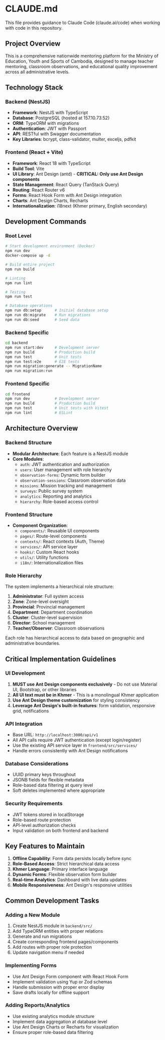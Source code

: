 # CLAUDE.md

This file provides guidance to Claude Code (claude.ai/code) when working with code in this repository.

## Project Overview

This is a comprehensive nationwide mentoring platform for the Ministry of Education, Youth and Sports of Cambodia, designed to manage teacher mentoring, classroom observations, and educational quality improvement across all administrative levels.

## Technology Stack

### Backend (NestJS)
- **Framework**: NestJS with TypeScript
- **Database**: PostgreSQL (hosted at 157.10.73.52)
- **ORM**: TypeORM with migrations
- **Authentication**: JWT with Passport
- **API**: RESTful with Swagger documentation
- **Key Libraries**: bcrypt, class-validator, multer, exceljs, pdfkit

### Frontend (React + Vite)
- **Framework**: React 18 with TypeScript
- **Build Tool**: Vite
- **UI Library**: Ant Design (antd) - **CRITICAL: Only use Ant Design components**
- **State Management**: React Query (TanStack Query)
- **Routing**: React Router v6
- **Forms**: React Hook Form with Ant Design integration
- **Charts**: Ant Design Charts, Recharts
- **Internationalization**: i18next (Khmer primary, English secondary)

## Development Commands

### Root Level
```bash
# Start development environment (Docker)
npm run dev
docker-compose up -d

# Build entire project
npm run build

# Linting
npm run lint

# Testing
npm run test

# Database operations
npm run db:setup      # Initial database setup
npm run db:migrate    # Run migrations
npm run db:seed       # Seed data
```

### Backend Specific
```bash
cd backend
npm run start:dev     # Development server
npm run build         # Production build
npm run test          # Unit tests
npm run test:e2e      # E2E tests
npm run migration:generate -- MigrationName
npm run migration:run
```

### Frontend Specific
```bash
cd frontend
npm run dev           # Development server
npm run build         # Production build
npm run test          # Unit tests with Vitest
npm run lint          # ESLint
```

## Architecture Overview

### Backend Structure
- **Modular Architecture**: Each feature is a NestJS module
- **Core Modules**:
  - `auth`: JWT authentication and authorization
  - `users`: User management with role hierarchy
  - `observation-forms`: Dynamic form builder
  - `observation-sessions`: Classroom observation data
  - `missions`: Mission tracking and management
  - `surveys`: Public survey system
  - `analytics`: Reporting and analytics
  - `hierarchy`: Role-based access control

### Frontend Structure
- **Component Organization**:
  - `components/`: Reusable UI components
  - `pages/`: Route-level components
  - `contexts/`: React contexts (Auth, Theme)
  - `services/`: API service layer
  - `hooks/`: Custom React hooks
  - `utils/`: Utility functions
  - `i18n/`: Internationalization files

### Role Hierarchy
The system implements a hierarchical role structure:
1. **Administrator**: Full system access
2. **Zone**: Zone-level oversight
3. **Provincial**: Provincial management
4. **Department**: Department coordination
5. **Cluster**: Cluster-level supervision
6. **Director**: School management
7. **Teacher/Observer**: Classroom observations

Each role has hierarchical access to data based on geographic and administrative boundaries.

## Critical Implementation Guidelines

### UI Development
1. **MUST use Ant Design components exclusively** - Do not use Material UI, Bootstrap, or other libraries
2. **All UI text must be in Khmer** - This is a monolingual Khmer application
3. **Use Ant Design theme customization** for styling consistency
4. **Leverage Ant Design's built-in features**: form validation, responsive grid, notifications

### API Integration
- Base URL: `http://localhost:3000/api/v1`
- All API calls require JWT authentication (except login/register)
- Use the existing API service layer in `frontend/src/services/`
- Handle errors consistently with Ant Design notifications

### Database Considerations
- UUID primary keys throughout
- JSONB fields for flexible metadata
- Role-based data filtering at query level
- Soft deletes implemented where appropriate

### Security Requirements
- JWT tokens stored in localStorage
- Role-based route protection
- API-level authorization checks
- Input validation on both frontend and backend

## Key Features to Maintain

1. **Offline Capability**: Form data persists locally before sync
2. **Role-Based Access**: Strict hierarchical data access
3. **Khmer Language**: Primary interface language
4. **Dynamic Forms**: Flexible observation form builder
5. **Real-time Analytics**: Dashboard with live data updates
6. **Mobile Responsiveness**: Ant Design's responsive utilities

## Common Development Tasks

### Adding a New Module
1. Create NestJS module in `backend/src/`
2. Add TypeORM entities with proper relations
3. Generate and run migrations
4. Create corresponding frontend pages/components
5. Add routes with proper role protection
6. Update navigation menu if needed

### Implementing Forms
- Use Ant Design Form component with React Hook Form
- Implement validation using Yup or Zod schemas
- Handle submission with proper error display
- Save drafts locally for offline support

### Adding Reports/Analytics
- Use existing analytics module structure
- Implement data aggregation at database level
- Use Ant Design Charts or Recharts for visualization
- Ensure proper role-based data filtering